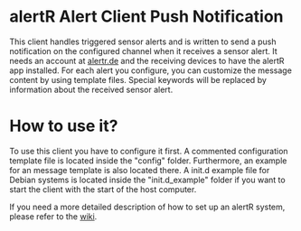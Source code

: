 alertR Alert Client Push Notification
======

This client handles triggered sensor alerts and is written to send a push notification on the configured channel when it receives a sensor alert. It needs an account at [alertr.de](https://alertr.de) and the receiving devices to have the alertR app installed. For each alert you configure, you can customize the message content by using template files. Special keywords will be replaced by information about the received sensor alert.


How to use it?
======

To use this client you have to configure it first. A commented configuration template file is located inside the "config" folder. Furthermore, an example for an message template is also located there. A init.d example file for Debian systems is located inside the "init.d_example" folder if you want to start the client with the start of the host computer.

If you need a more detailed description of how to set up an alertR system, please refer to the [wiki](https://github.com/sqall01/alertR/wiki).
